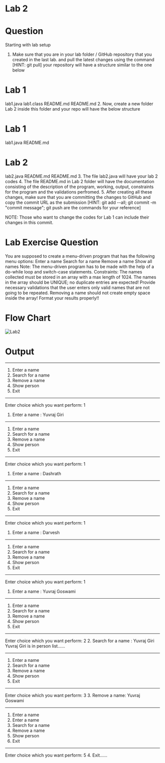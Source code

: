 
# Lab 2
# Question
Starting with lab setup
1. Make sure that you are in your lab folder / GitHub repository that you created in the last lab.  and pull the latest changes using the command [HINT: git pull]
your repository will have a structure similar to the one below
# Lab 1
lab1.java
lab1.class
README.md
README.md
2. Now, create a new folder Lab 2 inside this folder and your repo will have the below structure
# Lab 1
lab1.java
README.md
# Lab 2
lab2.java
README.md
README.md
3. The file lab2.java will have your lab 2 codes
4. The file README.md in Lab 2 folder will have the documentation consisting of the description of the program, working, output, constraints for the program and the validations perfromed.
5. After creating all these changes, make sure that you are committing the changes to GitHub and copy the commit URL as the submission [HINT: git add --all; git commit -m "commit message"; git push are the commands for your reference]

NOTE: Those who want to change the codes for Lab 1 can include their changes in this commit.


# Lab Exercise Question
You are supposed to create a menu-driven program that has the following menu options:
Enter a name
Search for a name
Remove a name
Show all names
Note:
The menu-driven program has to be made with the help of a do-while loop and switch-case statements.
Constraints:
The names collected must be stored in an array with a max length of 1024.
The names in the array should be UNIQUE; no duplicate entries are expected!
Provide necessary validations that the user enters only valid names that are not going to be repeated.
Removing a name should not create empty space inside the array!
Format your results properly!!

# Flow Chart

![Lab2](https://github.com/YuvrajGoswami/22122060-MDS273L-JAVA/assets/118046310/984ba60e-e025-4b6d-9af2-25bc827e2e13)

# Output
******************
1. Enter a name
2. Search for a name
3. Remove a name
4. Show person
5. Exit
******************
Enter choice which you want perform: 1
1. Enter a name : Yuvraj Giri

******************
1. Enter a name
2. Search for a name
3. Remove a name
4. Show person
5. Exit
******************
Enter choice which you want perform: 1
1. Enter a name : Dashrath

******************
1. Enter a name
2. Search for a name
3. Remove a name
4. Show person
5. Exit
******************
Enter choice which you want perform: 1
1. Enter a name : Darvesh

******************
1. Enter a name
2. Search for a name
3. Remove a name
4. Show person
5. Exit
******************
Enter choice which you want perform: 1
1. Enter a name : Yuvraj Goswami

******************
1. Enter a name
2. Search for a name
3. Remove a name
4. Show person
5. Exit
******************
Enter choice which you want perform: 2
2. Search for a name : Yuvraj Giri
Yuvraj Giri is in person list......
******************
1. Enter a name
2. Search for a name
3. Remove a name
4. Show person
5. Exit
******************
Enter choice which you want perform: 3
3. Remove a name: Yuvraj Goswami

******************
1. Enter a name
1. Enter a name
2. Search for a name
3. Remove a name
4. Show person
5. Exit
******************
Enter choice which you want perform: 5
4. Exit......




